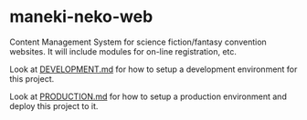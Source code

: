 maneki-neko-web
===============

Content Management System for science fiction/fantasy convention websites. It will include modules for on-line registration, etc.

Look at [DEVELOPMENT.md](https://github.com/lynchnf/maneki-neko-web/blob/master/DEVELOPMENT.md) for how to setup a
development environment for this project.

Look at [PRODUCTION.md](https://github.com/lynchnf/maneki-neko-web/blob/master/PRODUCTION.md) for how to setup a
production environment and deploy this project to it.